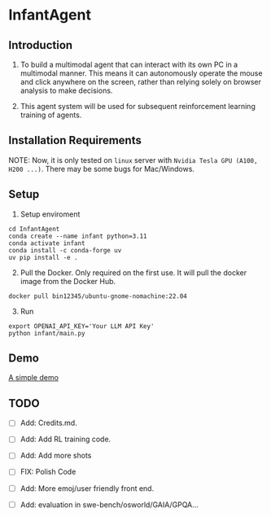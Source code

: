 # InfantAgent

## Introduction
1. To build a multimodal agent that can interact with its own PC in a multimodal manner. This means it can autonomously operate the mouse and click anywhere on the screen, rather than relying solely on browser analysis to make decisions.

2. This agent system will be used for subsequent reinforcement learning training of agents.

## Installation Requirements

NOTE: Now, it is only tested on `linux` server with `Nvidia Tesla GPU (A100, H200 ...)`. There may be some bugs for Mac/Windows.

## Setup 

1. Setup enviroment
```
cd InfantAgent
conda create --name infant python=3.11
conda activate infant
conda install -c conda-forge uv
uv pip install -e .
```

2. Pull the Docker. Only required on the first use. It will pull the docker image from the Docker Hub.
```
docker pull bin12345/ubuntu-gnome-nomachine:22.04
```

3. Run
```
export OPENAI_API_KEY='Your LLM API Key'
python infant/main.py
```

## Demo

[A simple demo](https://github.com/user-attachments/assets/6c127ecb-b55e-44c6-b696-65d63a1c377c)

## TODO

- [ ] Add: Credits.md.
- [ ] Add: Add RL training code.
- [ ] Add: Add more shots
- [ ] FIX: Polish Code
- [ ] Add: More emoj/user friendly front end.
- [ ] Add: evaluation in swe-bench/osworld/GAIA/GPQA...


